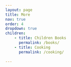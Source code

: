 ```yaml
---
layout: page
title: More
nav: true
order: 4
dropdown: true
children: 
    - title: Children Books
      permalink: /books/
    - title: Cooking
      permalink: /cooking/
      
---
```


 